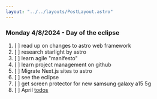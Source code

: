 ```yaml
---
layout: "../../layouts/PostLayout.astro"
---
```


### Monday 4/8/2024 - Day of the eclipse

1. [ ] read up on changes to astro web framework
2. [ ] research starlight by astro
3. [ ] learn agile "manifesto"
4. [ ] learn project management on github
5. [ ] Migrate Next.js sites to astro
6. [ ] see the eclipse
7. [ ] get screen protector for new samsung galaxy a15 5g
8. [ ] April [todos](/posts/april)
